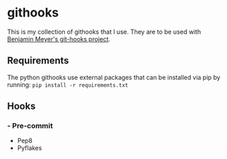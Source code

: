 # githooks #


This is my collection of githooks that I use.  They are to be used with [Benjamin Meyer's git-hooks project](https://github.com/icefox/git-hooks).

## Requirements ##

The python githooks use external packages that can be installed via pip by running:
`pip install -r requirements.txt`

## Hooks ##

### - Pre-commit ###
- Pep8
- Pyflakes